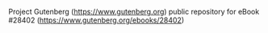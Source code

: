 Project Gutenberg (https://www.gutenberg.org) public repository for eBook #28402 (https://www.gutenberg.org/ebooks/28402)

